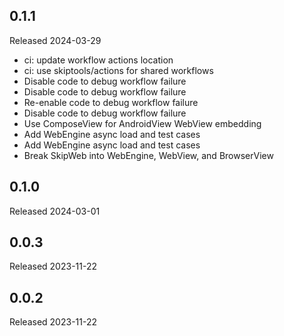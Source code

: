## 0.1.1

Released 2024-03-29

  - ci: update workflow actions location
  - ci: use skiptools/actions for shared workflows
  - Disable code to debug workflow failure
  - Disable code to debug workflow failure
  - Re-enable code to debug workflow failure
  - Disable code to debug workflow failure
  - Use ComposeView for AndroidView WebView embedding
  - Add WebEngine async load and test cases
  - Add WebEngine async load and test cases
  - Break SkipWeb into WebEngine, WebView, and BrowserView

## 0.1.0

Released 2024-03-01


## 0.0.3

Released 2023-11-22


## 0.0.2

Released 2023-11-22


